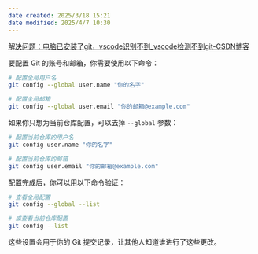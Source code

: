 ```yaml
---
date created: 2025/3/18 15:21
date modified: 2025/4/7 10:30
---
```


[解决问题：电脑已安装了git，vscode识别不到_vscode检测不到git-CSDN博客](https://blog.csdn.net/m0_47876279/article/details/134425427)

要配置 Git 的账号和邮箱，你需要使用以下命令：

```bash
# 配置全局用户名
git config --global user.name "你的名字"

# 配置全局邮箱
git config --global user.email "你的邮箱@example.com"
```

如果你只想为当前仓库配置，可以去掉 `--global` 参数：

```bash
# 配置当前仓库的用户名
git config user.name "你的名字"

# 配置当前仓库的邮箱
git config user.email "你的邮箱@example.com"
```

配置完成后，你可以用以下命令验证：

```bash
# 查看全局配置
git config --global --list

# 或查看当前仓库配置
git config --list
```

这些设置会用于你的 Git 提交记录，让其他人知道谁进行了这些更改。